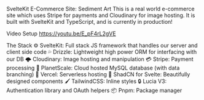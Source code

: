 SvelteKit E-Commerce Site: Sediment Art
This is a real world e-commerce site which uses Stripe for payments and Cloudinary for image hosting. It is built with SvelteKit and TypeScript, and is currently in production!

Video Setup
https://youtu.be/E_pF4rL2gVE

The Stack
⚙️ SvelteKit: Full stack JS framework that handles our server and client side code
💦 Drizzle: Lightweight high power ORM for interfacing with our DB
🌩️ Cloudinary: Image hosting and manipulation
💳 Stripe: Payment processing
💽 PlanetScale: Cloud hosted MySQL database (with data branching)
🚀 Vercel: Serverless hosting
🎨 ShadCN for Svelte: Beautifully designed components
🖌️ TailwindCSS: Inline styles
🔒 Lucia V3: Authentication library and OAuth helpers
📦 Pnpm: Package manager
 
 
